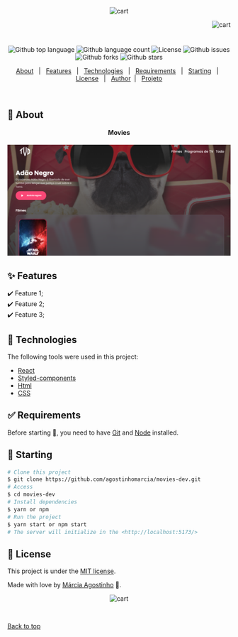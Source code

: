 <p align="center">
   <img src="https://media.giphy.com/media/Xfmqj2aWB9d4VAWXFs/giphy.gif" alt="cart" width="280"/>
</p>

<p align="right">
   <img src="https://media.giphy.com/media/C8GzyTpmnYmuWIsZ03/giphy.gif" alt="cart" width="130"/>
</p>




<h1 align="center"></h1>

<p align="center">
  <img alt="Github top language" src="https://img.shields.io/github/languages/top/agostinhomarcia/movies-dev?color=fa4776">

  <img alt="Github language count" src="https://img.shields.io/github/languages/count/agostinhomarcia/movies-dev?color=fa4776">

 

  <img alt="License" src="https://img.shields.io/github/license/agostinhomarcia/movies-dev?color=fa4776">

   <img alt="Github issues" src="https://img.shields.io/github/issues/agostinhomarcia/movies-dev?color=fa4776" /> 

   <img alt="Github forks" src="https://img.shields.io/github/forks/agostinhomarcia/movies-dev?color=fa4776" /> 

   <img alt="Github stars" src="https://img.shields.io/github/stars/agostinhomarcia/movies-dev?color=fa4776" /> 
</p>


<p align="center">
  <a href="#dart-about">About</a> &#xa0; | &#xa0; 
  <a href="#sparkles-features">Features</a> &#xa0; | &#xa0;
  <a href="#rocket-technologies">Technologies</a> &#xa0; | &#xa0;
  <a href="#white_check_mark-requirements">Requirements</a> &#xa0; | &#xa0;
  <a href="#checkered_flag-starting">Starting</a> &#xa0; | &#xa0;
  <a href="#memo-license">License</a> &#xa0; | &#xa0;
  <a href="https://github.com/agostinhomarcia" target="_blank">Author</a>&#xa0; | &#xa0
  <a href="https://serene-bublanina-f2cd1c.netlify.app/" target="_blank" rel="noopener noreferrer">Projeto</a>
</p>

<br>

## :dart: About ##


<h4 align="center"> Movies</h4>

<p align="center">
   <img src="src/assets/movies.png" alt="cart" width="690"/>
</p>


## :sparkles: Features ##

:heavy_check_mark: Feature 1;\
:heavy_check_mark: Feature 2;\
:heavy_check_mark: Feature 3;

## :rocket: Technologies ##

The following tools were used in this project:

- [React](https://pt-br.reactjs.org/)
- [Styled-components](https://styled-components.com/docs/) 
- [Html](https://developer.mozilla.org/pt-BR/docs/Web/HTML/Element/html/)  
- [CSS](https://developer.mozilla.org/pt-BR/docs/Web/CSS)  


## :white_check_mark: Requirements ##

Before starting :checkered_flag:, you need to have [Git](https://git-scm.com) and [Node](https://nodejs.org/en/) installed.

## :checkered_flag: Starting ##


```bash
# Clone this project
$ git clone https://github.com/agostinhomarcia/movies-dev.git
# Access
$ cd movies-dev
# Install dependencies
$ yarn or npm 
# Run the project
$ yarn start or npm start 
# The server will initialize in the <http://localhost:5173/>
```


## :memo: License ##


This project is under the [MIT license](./License).

Made with love by [Márcia Agostinho](https://github.com/agostinhomarcia) 🚀.




<p align="center">
   <img src="https://media.giphy.com/media/ra7BNeGEUcB4Y2eXY7/giphy.gif" alt="cart" width="250"/>
</p>

&#xa0;

<a href="#top">Back to top </a>